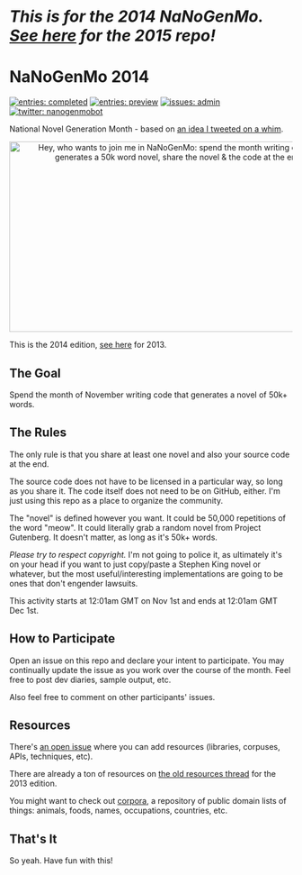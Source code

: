 
# _This is for the 2014 NaNoGenMo. [See here](https://github.com/dariusk/NaNoGenMo-2015) for the 2015 repo!_

# NaNoGenMo 2014

[![entries: completed][~completed]](https://github.com/dariusk/NaNoGenMo-2014/issues?q=label%3Acompleted)
[![entries: preview][~preview]](https://github.com/dariusk/NaNoGenMo-2014/issues?q=label%3Apreview)
[![issues: admin][~admin]](https://github.com/dariusk/NaNoGenMo-2014/issues?q=label%3Aadmin)
[![twitter: nanogenmobot][~twitter]](https://twitter.com/nanogenmobot)

[~completed]: https://img.shields.io/badge/entries-completed-0e8a16.svg
[~preview]: https://img.shields.io/badge/entries-preview-c5def5.svg
[~admin]: https://img.shields.io/badge/issues-admin-fef2c0.svg
[~twitter]: https://img.shields.io/badge/twitter-NaNoGenMoBot-00aced.svg?logo=twitter

National Novel Generation Month - based on [an idea I tweeted on a whim](https://tinysubversions.com/twitter-archive/tinysubversions/status/396305662000775168).

<p align="center"><a href="https://tinysubversions.com/twitter-archive/tinysubversions/status/396305662000775168"><img src="https://nanogenmo.github.io/tweet.png" width="600" height="338" alt="Hey, who wants to join me in NaNoGenMo: spend the month writing code that generates a 50k word novel, share the novel & the code at the end"></a></p>

This is the 2014 edition, [see here](https://github.com/dariusk/NaNoGenMo) for 2013.

## The Goal

Spend the month of November writing code that generates a novel of 50k+ words.

## The Rules

The only rule is that you share at least one novel and also your source code at the end.

The source code does not have to be licensed in a particular way, so long as you share it. The code itself does not need to be on GitHub, either. I'm just using this repo as a place to organize the community.

The "novel" is defined however you want. It could be 50,000 repetitions of the word "meow". It could literally grab a random novel from Project Gutenberg. It doesn't matter, as long as it's 50k+ words.

_Please try to respect copyright._ I'm not going to police it, as ultimately it's on your head if you want to just copy/paste a Stephen King novel or whatever, but the most useful/interesting implementations are going to be ones that don't engender lawsuits.

This activity starts at 12:01am GMT on Nov 1st and ends at 12:01am GMT Dec 1st.

## How to Participate

Open an issue on this repo and declare your intent to participate. You may continually update the issue as you work over the course of the month. Feel free to post dev diaries, sample output, etc.

Also feel free to comment on other participants' issues.

## Resources

There's [an open issue](https://github.com/dariusk/NaNoGenMo-2014/issues/1) where you can add resources (libraries, corpuses, APIs, techniques, etc).

There are already a ton of resources on [the old resources thread](https://github.com/dariusk/NaNoGenMo/issues/11) for the 2013 edition.

You might want to check out [corpora](https://github.com/dariusk/corpora), a repository of public domain lists of things: animals, foods, names, occupations, countries, etc.

## That's It

So yeah. Have fun with this!
